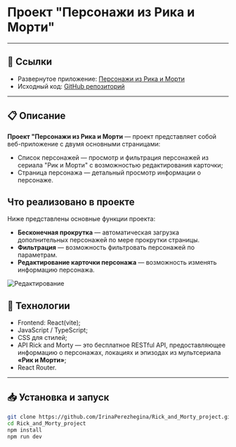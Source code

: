 # Проект "Персонажи из Рика и Морти"
---

## 🔗 Ссылки

- Развернутое приложение: [Персонажи из Рика и Морти](https://irinaperezhegina.github.io/Rick_and_Morty_project/)  
- Исходный код: [GitHub репозиторий](https://github.com/IrinaPerezhegina/Rick_and_Morty_project)

---

## 📋 Описание

**Проект "Персонажи из Рика и Морти** — проект представляет собой веб-приложение с двумя основными страницами:
- Список персонажей — просмотр и фильтрация персонажей из сериала "Рик и Морти" с возможностью редактирования карточки;
- Страница персонажа — детальный просмотр информации о персонаже.
  
## Что реализовано в проекте

Ниже представлены основные функции проекта:
- **Бесконечная прокрутка** — автоматическая загрузка дополнительных персонажей по мере прокрутки страницы.
- **Фильтрация** — возможность фильтровать персонажей по параметрам.
- **Редактирование карточки персонажа** — возможность изменять информацию персонажа.

![Редактирование](images/edit_character.png)

## 🚀 Технологии
- Frontend: React(vite);
- JavaScript / TypeScript;
- CSS для стилей;
- API Rick and Morty — это бесплатное RESTful API, предоставляющее информацию о персонажах, локациях и эпизодах из мультсериала **«Рик и Морти»**;
- React Router.
---

## 📥 Установка и запуск

```bash
git clone https://github.com/IrinaPerezhegina/Rick_and_Morty_project.git
cd Rick_and_Morty_project
npm install
npm run dev

```
